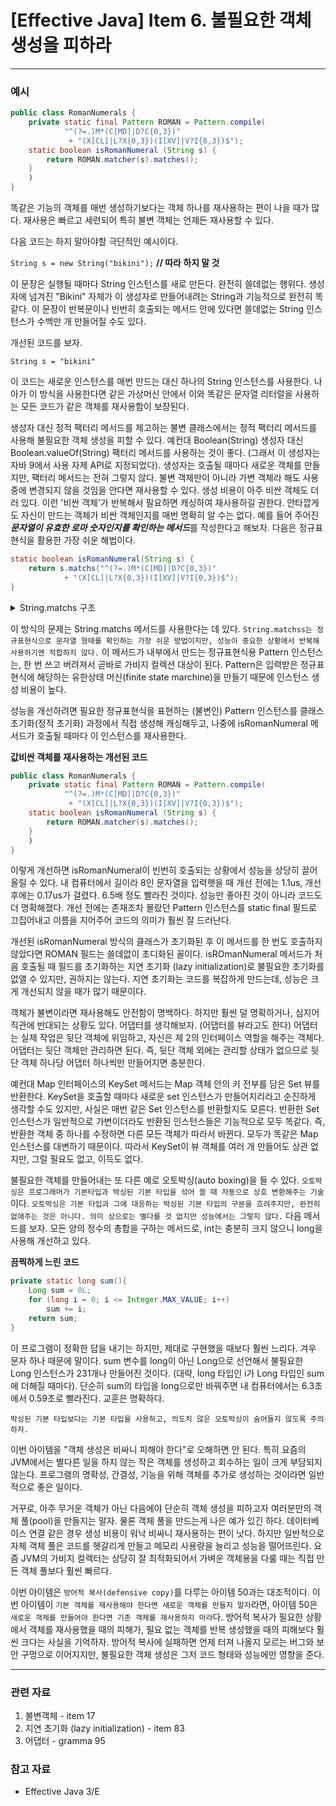 # [Effective Java] Item 6. 불필요한 객체 생성을 피하라

---

### 예시

```java
public class RomanNumerals {
    private static final Pattern ROMAN = Pattern.compile(
            "^(?=.)M*(C[MD]|D?C{0,3})"
             + "(X[CL]|L?X{0,3})(I[XV]|V?I{0,3})$");
    static boolean isRomanNumeral (String s) {
        return ROMAN.matcher(s).matches();
    }
    )
}
```

똑같은 기능의 객체를 매번 생성하기보다는 객체 하나를 재사용하는 편이 나을 때가 많다. 재사용은 빠르고 세련되어 특히 불변 객체는 언제든 재사용할 수 있다.

다음 코드는 하지 말아야할 극단적인 예시이다.

`String s = new String("bikini");` **// 따라 하지 말 것**

이 문장은 실행될 때마다 String 인스턴스를 새로 만든다. 완전히 쓸데없는 행위다. 생성자에 넘겨진 "Bikini" 자체가 이 생성자로 만들어내려는 String과 기능적으로 완전히 똑같다. 이 문장이 반복문이나 빈번히 호출되는 메서드 안에 있다면 쓸데없는 String 인스턴스가 수백만 개 만들어질 수도 있다.

개선된 코드를 보자.

`String s = "bikini"`

이 코드는 새로운 인스턴스를 매번 만드는 대신 하나의 String 인스턴스를 사용한다. 나아가 이 방식을 사용한다면 같은 가상머신 안에서 이와 똑같은 문자열 리터럴을 사용하는 모든 코드가 같은 객체를 재사용함이 보장된다.

생성자 대신 정적 팩터리 메서드를 제고하는 불변 클래스에서는 정적 팩터리 메서드를 사용해 불필요한 객체 생성을 피할 수 있다. 예컨대 Boolean(String) 생성자 대신 Boolean.valueOf(String) 팩터리 메서드를 사용하는 것이 좋다. (그래서 이 생성자는 자바 9에서 사용 자제 API로 지정되었다). 생성자는 호출될 때마다 새로운 객체를 만들지만, 팩터리 메서드는 전혀 그렇지 않다. 불변 객체만이 아니라 가변 객체라 해도 사용 중에 변경되지 않을 것임을 안다면 재사용할 수 있다.
 생성 비용이 아주 비싼 객체도 더러 있다. 이런 '비싼 객체'가 반복해서 필요하면 캐싱하여 재사용하길 권한다. 안타깝게도 자신이 만드는 객체가 비싼 객체인지를 매번 명확히 알 수는 없다. 예를 들어 주어진 ***문자열이 유효한 로마 숫자인지를 확인하는 메서드***를 작성한다고 해보자. 다음은 정규표현식을 활용한 가장 쉬운 해법이다.

 ```java
 static boolean isRomanNumeral(String s) {
     return s.matchs("^(?=.)M*(C[MD]|D?C{0,3})"
             + "(X[CL]|L?X{0,3})(I[XV]|V?I{0,3})$");
 }
 ```
<details>
<summary>String.matchs 구조</summary>
<div markdown="1">

**String.java**
```java
public boolean matches(String regex) {
        return Pattern.matches(regex, this);
    }
```

**Pattern.java**
```java
public static boolean matches(String regex, CharSequence input) {
        Pattern p = Pattern.compile(regex);
        Matcher m = p.matcher(input);
        return m.matches();
    }
```

**Pattern.java**
```java
public static Pattern compile(String regex) {
        return new Pattern(regex, 0);
    }
```

</div>
</details>

 이 방식의 문제는 String.matchs 메서드를 사용한다는 데 있다. `String.matchss는 정규표현식으로 문자열 형태를 확인하는 가장 쉬운 방법이지만, 성능이 중요한 상황에서 반복해 사용하기엔 적합하지 않다.` 이 메서드가 내부에서 만드는 정규표현식용 Pattern 인스턴스는, 한 번 쓰고 버려져서 곧바로 가비지 컬렉션 대상이 된다. Pattern은 입력받은 정규표현식에 해당하는 유한상태 머신(finite state marchine)을 만들기 때문에 인스턴스 생성 비용이 높다.

성능을 개선하려면 필요한 정규표현식을 표현하는 (불변인) Pattern 인스턴스를 클래스 초기화(정적 초기화) 과정에서 직접 생성해 캐싱해두고, 나중에 isRomanNumeral 메서드가 호출될 때마다 이 인스턴스를 재사용한다.

**값비싼 객체를 재사용하는 개선된 코드**
```java
public class RomanNumerals {
    private static final Pattern ROMAN = Pattern.compile(
            "^(?=.)M*(C[MD]|D?C{0,3})"
             + "(X[CL]|L?X{0,3})(I[XV]|V?I{0,3})$");
    static boolean isRomanNumeral (String s) {
        return ROMAN.matcher(s).matches();
    }
    )
}
```

이렇게 개선하면 isRomanNumeral이 빈번히 호출되는 상황에서 성능을 상당히 끌어올릴 수 있다. 내 컴퓨터에서 길이라 8인 문자열을 입력햇을 때 개선 전에는 1.1us, 개선 후에는 0.17us가 걸렸다. 6.5배 정도 빨라진 것이다. 성능만 좋아진 것이 아니라 코드도 더 명확해졌다. 개선 전에는 존재조차 몰랐던 Pattern 인스턴스를 static final 필드로 끄집어내고 이름을 지어주어 코드의 의미가 훨씬 잘 드러난다.

개선된 isRomanNumeral 방식의 클래스가 초기화된 후 이 메서드를 한 번도 호출하지 않았다면 ROMAN 필드는 쓸데없이 초디화된 꼴이다. isROmanNumeral 메서드가 처음 호출될 때 필드를 초기화하는 지연 초기화 (lazy initialization)로 불필요한 초기화를 없앨 수 있지만, 권하지는 않는다. 지연 초기화는 코드를 복잡하게 만드는데, 성능은 크게 개선되지 않을 때가 많기 때문이다.

객체가 불변이라면 재사용해도 안전함이 명백하다. 하지만 훨씬 덜 명확하거나, 심지어 직관에 반대되는 상황도 있다. 어댑터를 생각해보자. (어댑터를 뷰라고도 한다) 어댑터는 실제 작업은 뒷단 객체에 위임하고, 자신은 제 2의 인터페이스 역할을 해주는 객체다. 어댑터는 뒷단 객체만 관리하면 된다. 즉, 뒷단 객체 외에는 관리할 상태가 없으므로 뒷단 객체 하나당 어댑터 하나씩만 만들어지면 충분한다. 

예컨대 Map 인터페이스의 KeySet 메서드는 Map 객체 안의 키 전부를 담은 Set 뷰를 반환한다. KeySet을 호출할 때마다 새로운 set 인스턴스가 만들어지리라고 순진하게 생각할 수도 있지만, 사실은 매번 같은 Set 인스턴스를 반환할지도 모른다. 반환한 Set 인스턴스가 일반적으로 가변이더라도 반환된 인스턴스들은 기능적으로 모두 똑같다. 즉, 반환한 객체 중 하나를 수정하면 다른 모든 객체가 따라서 바뀐다. 모두가 똑같은 Map 인스턴스를 대변하기 때문이다. 따라서 KeySet이 뷰 객체를 여러 개 만들어도 상관 없지만, 그럴 필요도 없고, 이득도 없다.

불필요한 객체를 만들어내는 또 다른 예로 오토박싱(auto boxing)을 들 수 있다. `오토박싱은 프로그래머가 기본타입과 박싱된 기본 타입을 섞어 쓸 때 자동으로 상호 변환해주는 기술`이다. `오토박싱은 기본 타입과 그에 대응하는 박싱된 기본 타입의 구분을 흐려주지만, 완전히 없애주는 것은 아니다. 의미 상으로는 별다를 것 없지만 성능에서는 그렇지 않다.` 다음 메서드를 보자. 모든 양의 정수의 총합을 구하는 메서드로, int는 충분히 크지 않으니 long을 사용해 개선하고 있다.

**끔찍하게 느린 코드**
```java
private static long sum(){
    Long sum = 0L;
    for (long i = 0; i <= Integer.MAX_VALUE; i++)
        sum += i;
    return sum;
}
```

이 프로그램이 정확한 답을 내기는 하지만, 제대로 구현했을 때보다 훨씬 느리다. 겨우 문자 하나 때문에 말이다. sum 변수를 long이 아닌 Long으로 선언해서 불필요한 Long 인스턴스가 231개나 만들어진 것이다. (대략, long 타입인 i가 Long 타입인 sum에 더해질 때마다). 단순히 sum의 타입을 long으로만 바꿔주면 내 컴퓨터에서는 6.3초에서 0.59초로 빨라진다. 교훈은 명확하다.

`박싱된 기본 타입보다는 기본 타입을 사용하고, 의도치 않은 오토박싱이 숨어들지 않도록 주의하자.`

이번 아이템을 "객체 생성은 비싸니 피해야 한다"로 오해하면 안 된다. 특히 요즘의 JVM에서는 별다른 일을 하지 않는 작은 객체를 생성하고 회수하는 일이 크게 부담되지 않는다. 프로그램의 명확성, 간결성, 기능을 위해 객체를 추가로 생성하는 것이라면 일반적으로 좋은 일이다.

거꾸로, 아주 무거운 객체가 아닌 다음에야 단순히 객체 생성을 피하고자 여러분만의 객체 풀(pool)을 만들지는 말자. 물론 객체 풀을 만드는게 나은 예가 있긴 하다. 데이터베이스 연결 같은 경우 생성 비용이 워낙 비싸니 재사용하는 편이 낫다. 하지만 일반적으로 자체 객체 풀은 코드를 헷갈리게 만들고 메모리 사용량을 늘리고 성능을 떨어뜨린다. 요즘 JVM의 가비지 컬렉터는 상당히 잘 최적화되어서 가벼운 객체용을 다룰 때는 직접 만든 객체 풀보다 훨씬 빠르다.

이번 아이템은 `방어적 복사(defensive copy)`를 다루는 아이템 50과는 대조적이다. 이번 아이템이 `기본 객체를 재사용해야 한다면 새로운 객체를 만들지 말자`라면, 아이템 50은 `새로운 객체를 만들어야 한다면 기존 객체를 재사용하지 마라`다. 방어적 복사가 필요한 상황에서 객체를 재사용했을 때의 피해가, 필요 없는 객체를 반복 생성했을 때의 피해보다 훨씬 크다는 사실을 기억하자. 방어적 복사에 실패하면 언제 터져 나올지 모르는 버그와 보안 구멍으로 이어지지만, 불필요한 객체 생성은 그저 코드 형태와 성능에만 영향을 준다.

---

### 관련 자료

1. 불변객체 - item 17
2. 지연 초기화 (lazy initialization) - item 83
3. 어댑터 - gramma 95


### 참고 자료
- Effective Java 3/E